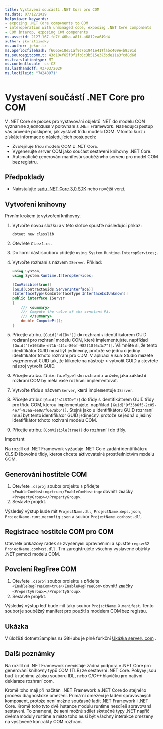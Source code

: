 ```yaml
---
title: Vystavení součástí .NET Core pro COM
ms.date: 07/12/2019
helpviewer_keywords:
- exposing .NET Core components to COM
- interoperation with unmanaged code, exposing .NET Core components
- COM interop, exposing COM components
ms.assetid: 21271167-fe7f-46ba-a81f-a6812ea649d4
author: jkoritzinsky
ms.author: jekoritz
ms.openlocfilehash: f6665e18e51af96761941e419fabc409e4b9391d
ms.sourcegitcommit: 43d10ef65f0f1fd6c3b515e363bde11a3fcd8d6d
ms.translationtype: MT
ms.contentlocale: cs-CZ
ms.lasthandoff: 03/03/2020
ms.locfileid: "78240971"
---
```

# <a name="exposing-net-core-components-to-com"></a>Vystavení součástí .NET Core pro COM

V .NET Core se proces pro vystavování objektů .NET do modelu COM významně zjednodušil v porovnání s .NET Framework. Následující postup vás provede postupem, jak vystavit třídu modelu COM. V tomto kurzu získáte informace o následujících postupech:

- Zveřejňuje třídu modelu COM z .NET Core.
- Vygenerujte server COM jako součást sestavení knihovny .NET Core.
- Automatické generování manifestu souběžného serveru pro model COM bez registru.

## <a name="prerequisites"></a>Předpoklady

- Nainstalujte [sadu .NET Core 3,0 SDK](https://dotnet.microsoft.com/download) nebo novější verzi.

## <a name="create-the-library"></a>Vytvoření knihovny

Prvním krokem je vytvoření knihovny.

1. Vytvořte novou složku a v této složce spusťte následující příkaz:

    ```dotnetcli
    dotnet new classlib
    ```

2. Otevřete `Class1.cs`.
3. Do horní části souboru přidejte `using System.Runtime.InteropServices;`.
4. Vytvořte rozhraní s názvem `IServer`. Příklad:

   ```csharp
   using System;
   using System.Runtime.InteropServices;

   [ComVisible(true)]
   [Guid(ContractGuids.ServerInterface)]
   [InterfaceType(ComInterfaceType.InterfaceIsIUnknown)]
   public interface IServer
   {
       /// <summary>
       /// Compute the value of the constant Pi.
       /// </summary>
       double ComputePi();
   }
   ```

5. Přidejte atribut `[Guid("<IID>")]` do rozhraní s identifikátorem GUID rozhraní pro rozhraní modelu COM, které implementujete. například `[Guid("fe103d6e-e71b-414c-80bf-982f18f6c1c7")]`. Všimněte si, že tento identifikátor GUID musí být jedinečný, protože se jedná o jediný identifikátor tohoto rozhraní pro COM. V aplikaci Visual Studio můžete vygenerovat GUID tak, že kliknete na nástroje > vytvořit GUID a otevřete nástroj vytvořit GUID.
6. Přidejte atribut `[InterfaceType]` do rozhraní a určete, jaká základní rozhraní COM by měla vaše rozhraní implementovat.
7. Vytvořte třídu s názvem `Server`, která implementuje `IServer`.
8. Přidejte atribut `[Guid("<CLSID>")]` do třídy s identifikátorem GUID třídy pro třídu COM, kterou implementujete. například `[Guid("9f35b6f5-2c05-4e7f-93aa-ee087f6e7ab6")]`. Stejně jako u identifikátoru GUID rozhraní musí být tento identifikátor GUID jedinečný, protože se jedná o jediný identifikátor tohoto rozhraní modelu COM.
9. Přidejte atribut `[ComVisible(true)]` do rozhraní i do třídy.

> [!IMPORTANT]
> Na rozdíl od .NET Framework vyžaduje .NET Core zadání identifikátoru CLSID libovolné třídy, kterou chcete aktivovatelné prostřednictvím modelu COM.

## <a name="generate-the-com-host"></a>Generování hostitele COM

1. Otevřete `.csproj` soubor projektu a přidejte `<EnableComHosting>true</EnableComHosting>` dovnitř značky `<PropertyGroup></PropertyGroup>`.
2. Sestavte projekt.

Výsledný výstup bude mít `ProjectName.dll`, `ProjectName.deps.json`, `ProjectName.runtimeconfig.json` a soubor `ProjectName.comhost.dll`.

## <a name="register-the-com-host-for-com"></a>Registrace hostitele COM pro COM

Otevřete příkazový řádek se zvýšenými oprávněními a spusťte `regsvr32 ProjectName.comhost.dll`. Tím zaregistrujete všechny vystavené objekty .NET pomocí modelu COM.

## <a name="enabling-regfree-com"></a>Povolení RegFree COM

1. Otevřete `.csproj` soubor projektu a přidejte `<EnableRegFreeCom>true</EnableRegFreeCom>` dovnitř značky `<PropertyGroup></PropertyGroup>`.
2. Sestavte projekt.

Výsledný výstup teď bude mít taky soubor `ProjectName.X.manifest`. Tento soubor je souběžný manifest pro použití s modelem COM bez registru.

## <a name="sample"></a>Ukázka

V úložišti dotnet/Samples na GitHubu je plně funkční [Ukázka serveru com](https://github.com/dotnet/samples/tree/master/core/extensions/COMServerDemo) .

## <a name="additional-notes"></a>Další poznámky

Na rozdíl od .NET Framework neexistuje žádná podpora v .NET Core pro generování knihovny typů COM (TLB) ze sestavení .NET Core. Pokyny jsou buď k ručnímu zápisu souboru IDL, nebo C/C++ hlavičku pro nativní deklarace rozhraní com.

Kromě toho mají při načítání .NET Framework a .NET Core do stejného procesu diagnostické omezení. Primární omezení je ladění spravovaných komponent, protože není možné současně ladit .NET Framework i .NET Core. Kromě toho tyto dvě instance modulu runtime nesdílejí spravovaná sestavení. To znamená, že není možné sdílet skutečné typy .NET napříč dvěma moduly runtime a místo toho musí být všechny interakce omezeny na vystavené kontrakty COM rozhraní.
